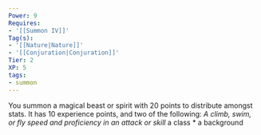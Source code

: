```yaml
---
Power: 9
Requires:
- '[[Summon IV]]'
Tag(s):
- '[[Nature|Nature]]'
- '[[Conjuration|Conjuration]]'
Tier: 2
XP: 5
tags:
- summon
---
```


You summon a magical beast or spirit with 20 points to distribute amongst stats.  It has 10 experience points, and two of the following: *A climb, swim, or fly speed and proficiency in an attack or skill* a class * a background